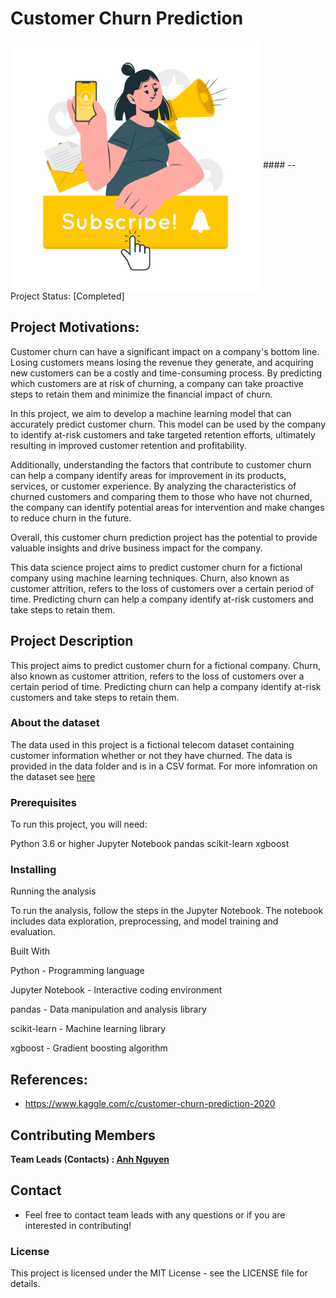 # Customer Churn Prediction

<img src="/images/subscribe.jpg" width="400" align = "center">
#### -- Project Status: [Completed]

## Project Motivations:
Customer churn can have a significant impact on a company's bottom line. Losing customers means losing the revenue they generate, and acquiring new customers can be a costly and time-consuming process. By predicting which customers are at risk of churning, a company can take proactive steps to retain them and minimize the financial impact of churn.

In this project, we aim to develop a machine learning model that can accurately predict customer churn. This model can be used by the company to identify at-risk customers and take targeted retention efforts, ultimately resulting in improved customer retention and profitability.

Additionally, understanding the factors that contribute to customer churn can help a company identify areas for improvement in its products, services, or customer experience. By analyzing the characteristics of churned customers and comparing them to those who have not churned, the company can identify potential areas for intervention and make changes to reduce churn in the future.

Overall, this customer churn prediction project has the potential to provide valuable insights and drive business impact for the company.


This data science project aims to predict customer churn for a fictional company using machine learning techniques. 
Churn, also known as customer attrition, refers to the loss of customers over a certain period of time. 
Predicting churn can help a company identify at-risk customers and take steps to retain them.

## Project Description

This project aims to predict customer churn for a fictional company. 
Churn, also known as customer attrition, refers to the loss of customers over a certain period of time. 
Predicting churn can help a company identify at-risk customers and take steps to retain them.

### About the dataset

The data used in this project is a fictional telecom dataset containing customer information whether or not they have churned. 
The data is provided in the data folder and is in a CSV format. For more infomration on the dataset see [here](https://www.kaggle.com/c/customer-churn-prediction-2020)


### Prerequisites 

To run this project, you will need:

Python 3.6 or higher
Jupyter Notebook
pandas
scikit-learn
xgboost

### Installing

Running the analysis

To run the analysis, follow the steps in the Jupyter Notebook. The notebook includes data exploration, preprocessing, and model training and evaluation.

Built With

Python - Programming language

Jupyter Notebook - Interactive coding environment

pandas - Data manipulation and analysis library

scikit-learn - Machine learning library

xgboost - Gradient boosting algorithm

## References:
* https://www.kaggle.com/c/customer-churn-prediction-2020

## Contributing Members

**Team Leads (Contacts) : [Anh Nguyen ](https://github.com/avtnguyen)**

## Contact
* Feel free to contact team leads with any questions or if you are interested in contributing!

### License
This project is licensed under the MIT License - see the LICENSE file for details.